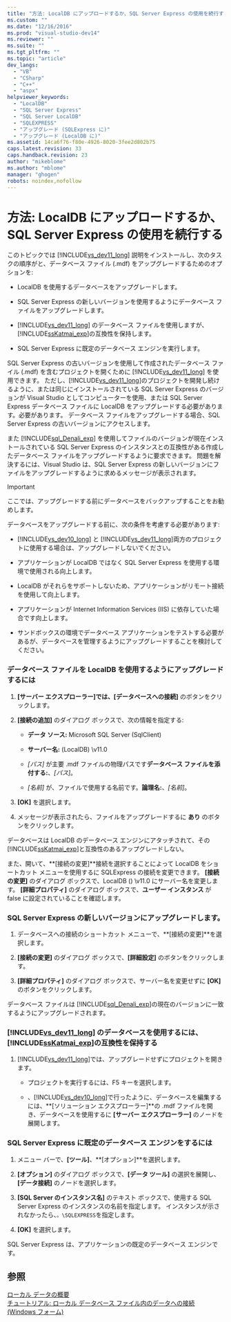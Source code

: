 ```yaml
---
title: "方法: LocalDB にアップロードするか、SQL Server Express の使用を続行する | Microsoft Docs"
ms.custom: ""
ms.date: "12/16/2016"
ms.prod: "visual-studio-dev14"
ms.reviewer: ""
ms.suite: ""
ms.tgt_pltfrm: ""
ms.topic: "article"
dev_langs: 
  - "VB"
  - "CSharp"
  - "C++"
  - "aspx"
helpviewer_keywords: 
  - "LocalDB"
  - "SQL Server Express"
  - "SQL Server LocalDB"
  - "SQLEXPRESS"
  - "アップグレード (SQLExpress に)"
  - "アップグレード (LocalDB に)"
ms.assetid: 14ca6f76-f80e-4926-8020-3fee2d802b75
caps.latest.revision: 33
caps.handback.revision: 23
author: "mikeblome"
ms.author: "mblome"
manager: "ghogen"
robots: noindex,nofollow
---
```

# 方法: LocalDB にアップロードするか、SQL Server Express の使用を続行する
このトピックでは [!INCLUDE[vs_dev11_long](../data-tools/includes/vs_dev11_long_md.md)] 説明をインストールし、次のタスクの順序がと、データベース ファイル \(.mdf\) をアップグレードするためのオプションを:  
  
-   LocalDB を使用するデータベースをアップグレードします。  
  
-   SQL Server Express の新しいバージョンを使用するようにデータベース ファイルをアップグレードします。  
  
-   [!INCLUDE[vs_dev11_long](../data-tools/includes/vs_dev11_long_md.md)] のデータベース ファイルを使用しますが、[!INCLUDE[ssKatmai_exp](../data-tools/includes/sskatmai_exp_md.md)]の互換性を保持します。  
  
-   SQL Server Express に既定のデータベース エンジンを実行します。  
  
 SQL Server Express の古いバージョンを使用して作成されたデータベース ファイル \(.mdf\) を含むプロジェクトを開くために [!INCLUDE[vs_dev11_long](../data-tools/includes/vs_dev11_long_md.md)] を使用できます。  ただし、[!INCLUDE[vs_dev11_long](../data-tools/includes/vs_dev11_long_md.md)]のプロジェクトを開発し続けるように、または同じにインストールされている SQL Server Express のバージョンが Visual Studio としてコンピューターを使用、または SQL Server Express データベース ファイルに LocalDB をアップグレードする必要があります。必要があります。  データベース ファイルをアップグレードする場合、SQL Server Express の古いバージョンにアクセスします。  
  
 また [!INCLUDE[sql_Denali_exp](../data-tools/includes/sql_denali_exp_md.md)] を使用してファイルのバージョンが現在インストールされている SQL Server Express のインスタンスとの互換性がある作成したデータベース ファイルをアップグレードするように要求できます。  問題を解決するには、Visual Studio は、SQL Server Express の新しいバージョンにファイルをアップグレードするように求めるメッセージが表示されます。  
  
> [!IMPORTANT]
>  ここでは、アップグレードする前にデータベースをバックアップすることをお勧めします。  
  
 データベースをアップグレードする前に、次の条件を考慮する必要があります:  
  
-   [!INCLUDE[vs_dev10_long](../code-quality/includes/vs_dev10_long_md.md)] と [!INCLUDE[vs_dev11_long](../data-tools/includes/vs_dev11_long_md.md)]両方のプロジェクトに使用する場合は、アップグレードしないでください。  
  
-   アプリケーションが LocalDB ではなく SQL Server Express を使用する環境で使用される向上します。  
  
-   LocalDB がそれらをサポートしないため、アプリケーションがリモート接続を使用して向上します。  
  
-   アプリケーションが Internet Information Services \(IIS\) に依存していた場合です向上します。  
  
-   サンドボックスの環境でデータベース アプリケーションをテストする必要があるが、データベースを管理するようにアップグレードすることを検討してください。  
  
### データベース ファイルを LocalDB を使用するようにアップグレードするには  
  
1.  **\[サーバー エクスプローラー\]**では、**\[データベースへの接続\]** のボタンをクリックします。  
  
2.  **\[接続の追加\]** のダイアログ ボックスで、次の情報を指定する:  
  
    -   **データ ソース:** Microsoft SQL Server \(SqlClient\)  
  
    -   **サーバー名:** \(LocalDB\) \\v11.0  
  
    -   *\[パス\]* が主要 .mdf ファイルの物理パスです**データベース ファイルを添付する:**、*\[パス\]*。  
  
    -   *\[名前\]* が、ファイルで使用する名前です。**論理名:**、*\[名前\]*。  
  
3.  **\[OK\]** を選択します。  
  
4.  メッセージが表示されたら、ファイルをアップグレードするに **あり** のボタンをクリックします。  
  
 データベースは LocalDB のデータベース エンジンにアタッチされて、その [!INCLUDE[ssKatmai_exp](../data-tools/includes/sskatmai_exp_md.md)]と互換性のあるアップグレードしない。  
  
 また、開いて、**\[接続の変更\]**接続を選択することによって LocalDB をショートカット メニューを使用するに SQLExpress の接続を変更できます。  **\[接続の変更\]** のダイアログ ボックスで、LocalDB \(\) \\v11.0 にサーバー名を変更します。  **\[詳細プロパティ\]** のダイアログ ボックスで、**ユーザー インスタンス** が false に設定されていることを確認します。  
  
### SQL Server Express の新しいバージョンにアップグレードします。  
  
1.  データベースへの接続のショートカット メニューで、**\[接続の変更\]**を選択します。  
  
2.  **\[接続の変更\]** のダイアログ ボックスで、**\[詳細設定\]** のボタンをクリックします。  
  
3.  **\[詳細プロパティ\]** のダイアログ ボックスで、サーバー名を変更せずに **\[OK\]** のボタンをクリックします。  
  
 データベース ファイルは [!INCLUDE[sql_Denali_exp](../data-tools/includes/sql_denali_exp_md.md)]の現在のバージョンに一致するようにアップグレードされます。  
  
### [!INCLUDE[vs_dev11_long](../data-tools/includes/vs_dev11_long_md.md)] のデータベースを使用するには、[!INCLUDE[ssKatmai_exp](../data-tools/includes/sskatmai_exp_md.md)]の互換性を保持する  
  
1.  [!INCLUDE[vs_dev11_long](../data-tools/includes/vs_dev11_long_md.md)]では、アップグレードせずにプロジェクトを開きます。  
  
    -   プロジェクトを実行するには、F5 キーを選択します。  
  
    -   、[!INCLUDE[vs_dev10_long](../code-quality/includes/vs_dev10_long_md.md)]で行ったように、データベースを編集するには、**\[ソリューション エクスプローラー\]**の .mdf ファイルを開き、データベースを使用するに **\[サーバー エクスプローラー\]** のノードを展開します。  
  
### SQL Server Express に既定のデータベース エンジンをするには  
  
1.  メニュー バーで、**\[ツール\]**、**\[オプション\]**を選択します。  
  
2.  **\[オプション\]** のダイアログ ボックスで、**\[データ ツール\]** の選択を展開し、**\[データ接続\]** のノードを選択します。  
  
3.  **\[SQL Server のインスタンス名\]** のテキスト ボックスで、使用する SQL Server Express のインスタンスの名前を指定します。  インスタンスが示されなかったら、`。\SQLEXPRESS`を指定します。  
  
4.  **\[OK\]** を選択します。  
  
 SQL Server Express は、アプリケーションの既定のデータベース エンジンです。  
  
## 参照  
 [ローカル データの概要](../data-tools/local-data-overview.md)   
 [チュートリアル: ローカル データベース ファイル内のデータへの接続 \(Windows フォーム\)](../Topic/Walkthrough:%20Connecting%20to%20Data%20in%20a%20Local%20Database%20File%20\(Windows%20Forms\).md)
